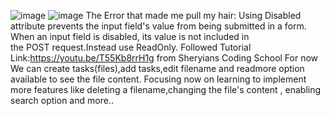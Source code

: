 ![image](https://github.com/user-attachments/assets/97ccfbe6-955b-4d52-8016-7d6fcbaf5259)
![image](https://github.com/user-attachments/assets/5bfddc36-0612-4df5-9aff-f8b0bcfcfd37)
The Error that made me pull my hair: Using Disabled attribute prevents the input field's value from being submitted in a form. When an input field is disabled, its value is not included in the POST request.Instead use  ReadOnly.
Followed Tutorial Link:https://youtu.be/T55Kb8rrH1g  from Sheryians Coding School
For now We can create tasks(files),add tasks,edit filename and readmore option available to see the file content. Focusing now on learning to implement more features like deleting a filename,changing the file's content , enabling search option and more..

